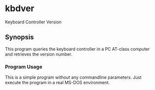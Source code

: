 # kbdver
Keyboard Controller Version

## Synopsis

This program queries the keyboard controller in a PC AT-class computer and retrieves the version number.

### Program Usage

This is a simple program without any commandline parameters. Just execute the program in a real MS-DOS environment.

